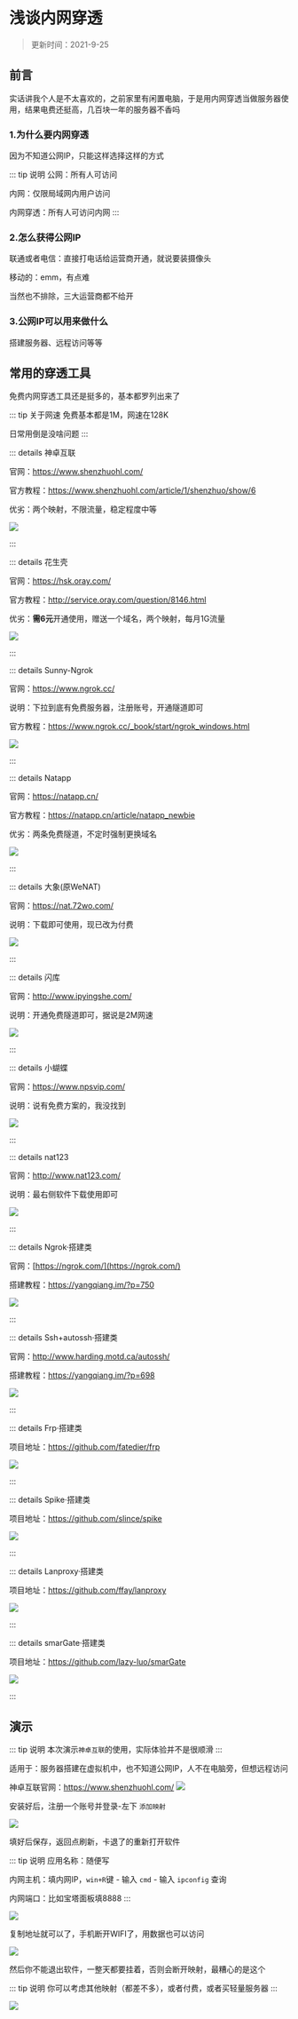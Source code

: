 # 浅谈内网穿透

> 更新时间：2021-9-25


## 前言

实话讲我个人是不太喜欢的，之前家里有闲置电脑，于是用内网穿透当做服务器使用，结果电费还挺高，几百块一年的服务器不香吗


### 1.为什么要内网穿透

因为不知道公网IP，只能这样选择这样的方式

::: tip 说明
公网：所有人可访问

内网：仅限局域网内用户访问

内网穿透：所有人可访问内网
:::

### 2.怎么获得公网IP

联通或者电信：直接打电话给运营商开通，就说要装摄像头

移动的：emm，有点难

当然也不排除，三大运营商都不给开


### 3.公网IP可以用来做什么

搭建服务器、远程访问等等










## 常用的穿透工具



免费内网穿透工具还是挺多的，基本都罗列出来了

::: tip 关于网速
免费基本都是1M，网速在128K

日常用倒是没啥问题
:::






::: details 神卓互联

官网：https://www.shenzhuohl.com/

官方教程：https://www.shenzhuohl.com/article/1/shenzhuo/show/6

优劣：两个映射，不限流量，稳定程度中等

![](https://img.viptv.work/viptv/NAT/NAT-01.png)

:::




::: details 花生壳

官网：https://hsk.oray.com/

官方教程：http://service.oray.com/question/8146.html

优劣：**需6元**开通使用，赠送一个域名，两个映射，每月1G流量

![](https://img.viptv.work/viptv/NAT/NAT-02.png)

:::






::: details Sunny-Ngrok

官网：https://www.ngrok.cc/

说明：下拉到底有免费服务器，注册账号，开通隧道即可

官方教程：https://www.ngrok.cc/_book/start/ngrok_windows.html

![](https://img.viptv.work/viptv/NAT/NAT-03.png)

:::




::: details Natapp

官网：https://natapp.cn/

官方教程：https://natapp.cn/article/natapp_newbie

优劣：两条免费隧道，不定时强制更换域名

![](https://img.viptv.work/viptv/NAT/NAT-04.png)


:::





::: details 大象(原WeNAT)


官网：https://nat.72wo.com/

说明：下载即可使用，现已改为付费

![](https://img.viptv.work/viptv/NAT/NAT-05.png)

:::



::: details 闪库

官网：http://www.ipyingshe.com/

说明：开通免费隧道即可，据说是2M网速

![](https://img.viptv.work/viptv/NAT/NAT-06.png)

:::





::: details 小蝴蝶

官网：https://www.npsvip.com/

说明：说有免费方案的，我没找到

![](https://img.viptv.work/viptv/NAT/NAT-07.png)

:::







::: details nat123

官网：http://www.nat123.com/

说明：最右侧软件下载使用即可

![](https://img.viptv.work/viptv/NAT/NAT-08.png)

:::





::: details Ngrok·搭建类

官网：[https://ngrok.com/](https://ngrok.com/)

搭建教程：https://yangqiang.im/?p=750

![](https://img.viptv.work/viptv/NAT/NAT-09.png)

:::




::: details Ssh+autossh·搭建类

官网：http://www.harding.motd.ca/autossh/

搭建教程：https://yangqiang.im/?p=698

![](https://img.viptv.work/viptv/NAT/NAT-10.png)

:::






::: details Frp·搭建类

项目地址：https://github.com/fatedier/frp

![](https://img.viptv.work/viptv/NAT/NAT-11.png)

:::






::: details Spike·搭建类

项目地址：https://github.com/slince/spike

![](https://img.viptv.work/viptv/NAT/NAT-12.png)

:::




::: details Lanproxy·搭建类

项目地址：https://github.com/ffay/lanproxy

![](https://img.viptv.work/viptv/NAT/NAT-13.png)

:::




::: details smarGate·搭建类


项目地址：https://github.com/lazy-luo/smarGate

![](https://img.viptv.work/viptv/NAT/NAT-14.png)

:::






## 演示

::: tip 说明
本次演示`神卓互联`的使用，实际体验并不是很顺滑
:::

适用于：服务器搭建在虚拟机中，也不知道公网IP，人不在电脑旁，但想远程访问


神卓互联官网：https://www.shenzhuohl.com/
![](https://img.viptv.work/viptv/NAT/NAT-15.png)


安装好后，注册一个账号并登录-左下 `添加映射`

![](https://img.viptv.work/viptv/NAT/NAT-16.png)


填好后保存，返回点刷新，卡退了的重新打开软件

::: tip 说明
应用名称：随便写

内网主机：填内网IP，`win+R`键 - 输入 `cmd` - 输入 `ipconfig` 查询
 
内网端口：比如宝塔面板填8888
:::

![](https://img.viptv.work/viptv/NAT/NAT-17.png)


复制地址就可以了，手机断开WIFI了，用数据也可以访问


![](https://img.viptv.work/viptv/NAT/NAT-18.png)


然后你不能退出软件，一整天都要挂着，否则会断开映射，最糟心的是这个

::: tip 说明
你可以考虑其他映射（都差不多），或者付费，或者买轻量服务器
:::

![](https://img.viptv.work/viptv/NAT/NAT-19.png)




